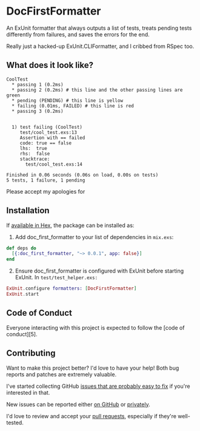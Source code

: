 # DocFirstFormatter

An ExUnit formatter that always outputs a list of tests, treats pending tests
differently from failures, and saves the errors for the end.

Really just a hacked-up ExUnit.CLIFormatter, and I cribbed from RSpec too.

## What does it look like?

```
CoolTest
  * passing 1 (0.2ms)
  * passing 2 (0.2ms) # this line and the other passing lines are green
  * pending (PENDING) # this line is yellow
  * failing (0.01ms, FAILED) # this line is red
  * passing 3 (0.2ms)


  1) test failing (CoolTest)
     test/cool_test.exs:13
     Assertion with == failed
     code: true == false
     lhs:  true
     rhs:  false
     stacktrace:
       test/cool_test.exs:14

Finished in 0.06 seconds (0.06s on load, 0.00s on tests)
5 tests, 1 failure, 1 pending
```

Please accept my apologies for

## Installation

If [available in Hex](https://hex.pm/docs/publish), the package can be installed as:

1. Add doc_first_formatter to your list of dependencies in `mix.exs`:

``` elixir
def deps do
  [{:doc_first_formatter, "~> 0.0.1", app: false}]
end
```

2. Ensure doc_first_formatter is configured with ExUnit before starting
   ExUnit. In `test/test_helper.exs:`

``` elixir
ExUnit.configure formatters: [DocFirstFormatter]
ExUnit.start
```

## Code of Conduct

Everyone interacting with this project is expected to follow the
[code of conduct][5].

## Contributing

Want to make this project better? I'd love to have your help! Both bug reports
and patches are extremely valuable.

I've started collecting GitHub [issues that are probably easy to fix][1] if
you're interested in that.

[1]: https://github.com/bkerley/doc_first_formatter/issues?q=is%3Aopen+is%3Aissue+label%3A%22probably+easy%22

New issues can be reported either [on GitHub][2] or [privately][3].

[2]: https://github.com/bkerley/doc_first_formatter/issues/new
[3]: mailto:bkerley@brycekerley.net

I'd love to review and accept your [pull requests][4], especially if they're
well-tested.

[4]: https://github.com/bkerley/doc_first_formatter/compare
